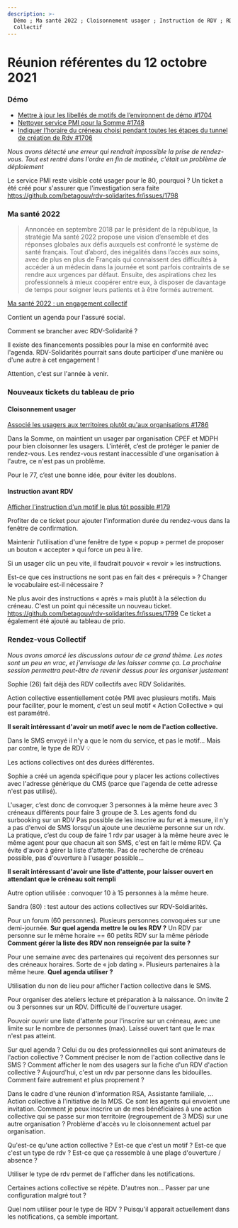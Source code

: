 ```yaml
---
description: >-
  Démo ; Ma santé 2022 ; Cloisonnement usager ; Instruction de RDV ; RDV
  Collectif
---
```


# Réunion référentes du 12 octobre 2021

### Démo

* [Mettre à jour les libellés de motifs de l’environnent de démo #1704](https://github.com/betagouv/rdv-solidarites.fr/issues/1704)
* [Nettoyer service PMI pour la Somme #1748](https://github.com/betagouv/rdv-solidarites.fr/issues/1748)
* [Indiquer l’horaire du créneau choisi pendant toutes les étapes du tunnel de création de Rdv #1706](https://github.com/betagouv/rdv-solidarites.fr/issues/1706)

_Nous avons détecté une erreur qui _rendrait_ impossible la prise de rendez-vous. Tout est rentré dans l'ordre en fin de matinée, c'était un problème de déploiement_

Le service PMI reste visible coté usager pour le 80, pourquoi ? Un ticket a été créé pour s'assurer que l'investigation sera faite https://github.com/betagouv/rdv-solidarites.fr/issues/1798

### Ma santé 2022

> Annoncée en septembre 2018 par le président de la république, la stratégie Ma santé 2022 propose une vision d’ensemble et des réponses globales aux défis auxquels est confronté le système de santé français. Tout d’abord, des inégalités dans l’accès aux soins, avec de plus en plus de Français qui connaissent des difficultés à accéder à un médecin dans la journée et sont parfois contraints de se rendre aux urgences par défaut. Ensuite, des aspirations chez les professionnels à mieux coopérer entre eux, à disposer de davantage de temps pour soigner leurs patients et à être formés autrement.

[Ma santé 2022 : un engagement collectif](https://solidarites-sante.gouv.fr/systeme-de-sante-et-medico-social/masante2022/)

Contient un agenda pour l'assuré social.

Comment se brancher avec RDV-Solidarité ?

Il existe des financements possibles pour la mise en conformité avec l'agenda. RDV-Solidarités pourrait sans doute participer d'une manière ou d'une autre à cet engagement !

Attention, c'est sur l'année à venir.

### Nouveaux tickets du tableau de prio

#### Cloisonnement usager

[Associé les usagers aux territoires plutôt qu'aux organisations #1786](https://github.com/betagouv/rdv-solidarites.fr/issues/1786)

Dans la Somme, on maintient un usager par organisation CPEF et MDPH pour bien cloisonner les usagers. L'intérêt, c’est de protéger le panier de rendez-vous. Les rendez-vous restant inaccessible d'une organisation à l'autre, ce n'est pas un problème.

Pour le 77, c’est une bonne idée, pour éviter les doublons.

#### Instruction avant RDV

[Afficher l'instruction d'un motif le plus tôt possible #179](https://github.com/betagouv/rdv-solidarites.fr/issues/1790)

Profiter de ce ticket pour ajouter l'information durée du rendez-vous dans la fenêtre de confirmation.

Maintenir l'utilisation d'une fenêtre de type « popup » permet de proposer un bouton « accepter » qui force un peu à lire.

Si un usager clic un peu vite, il faudrait pouvoir « revoir » les instructions.

Est-ce que ces instructions ne sont pas en fait des « prérequis » ? Changer le vocabulaire est-il nécessaire ?

Ne plus avoir des instructions « après » mais plutôt à la sélection du créneau. C'est un point qui nécessite un nouveau ticket. https://github.com/betagouv/rdv-solidarites.fr/issues/1799 Ce ticket a également été ajouté au tableau de prio.

### Rendez-vous Collectif

_Nous avons amorcé les discussions autour de ce grand thème. Les notes sont un peu en vrac, et j'envisage de les laisser comme ça. La prochaine session permettra peut-être de revenir dessus pour les organiser justement_

Sophie (26) fait déjà des RDV collectifs avec RDV Solidarités.

Action collective essentiellement cotée PMI avec plusieurs motifs. Mais pour faciliter, pour le moment, c'est un seul motif « Action Collective » qui est paramétré.

**Il serait intéressant d'avoir un motif avec le nom de l'action collective.**

Dans le SMS envoyé il n'y a que le nom du service, et pas le motif... Mais par contre, le type de RDV :bulb:

Les actions collectives ont des durées différentes.

Sophie a créé un agenda spécifique pour y placer les actions collectives avec l'adresse générique du CMS (parce que l'agenda de cette adresse n'est pas utilisé).

L'usager, c’est donc de convoquer 3 personnes à la même heure avec 3 créneaux différents pour faire 3 groupe de 3. Les agents fond du surbooking sur un RDV Pas possible de les inscrire au fur et à mesure, il n'y a pas d'envoi de SMS lorsqu'un ajoute une deuxième personne sur un rdv. La pratique, c’est du coup de faire 1 rdv par usager à la même heure avec le même agent pour que chacun ait son SMS, c'est en fait le même RDV. Ça évite d'avoir à gérer la liste d'attente. Pas de recherche de créneau possible, pas d'ouverture à l'usager possible...

**Il serait intéressant d'avoir une liste d'attente, pour laisser ouvert en attendant que le créneau soit rempli**

Autre option utilisée : convoquer 10 à 15 personnes à la même heure.

Sandra (80) : test autour des actions collectives sur RDV-Soldiarités.

Pour un forum (60 personnes). Plusieurs personnes convoquées sur une demi-journée. **Sur quel agenda mettre le ou les RDV ?** Un RDV par personne sur le même horaire == 60 petits RDV sur la même période **Comment gérer la liste des RDV non **renseignée** par la suite ?**

Pour une semaine avec des partenaires qui reçoivent des personnes sur des créneaux horaires. Sorte de « job dating ». Plusieurs partenaires à la même heure. **Quel agenda utiliser ?**

Utilisation du non de lieu pour afficher l'action collective dans le SMS.

Pour organiser des ateliers lecture et préparation à la naissance. On invite 2 ou 3 personnes sur un RDV. Difficulté de l'ouverture usager.

Pouvoir ouvrir une liste d'attente pour l'inscrire sur un créneau, avec une limite sur le nombre de personnes (max). Laissé ouvert tant que le max n'est pas atteint.

Sur quel agenda ? Celui du ou des professionnelles qui sont animateurs de l'action collective ? Comment préciser le nom de l'action collective dans le SMS ? Comment afficher le nom des usagers sur la fiche d'un RDV d'action collective ? Aujourd'hui, c'est un rdv par personne dans les bidouilles. Comment faire autrement et plus proprement ?

Dans le cadre d'une réunion d'information RSA, Assistante familiale, ... Action collective à l'initiative de la MDS. Ce sont les agents qui envoient une invitation. Comment je peux inscrire un de mes bénéficiaires à une action collective qui se passe sur mon territoire (regroupement de 3 MDS) sur une autre organisation ? Problème d'accès vu le cloisonnement actuel par organisation.

Qu'est-ce qu'une action collective ? Est-ce que c'est un motif ? Est-ce que c'est un type de rdv ? Est-ce que ça ressemble à une plage d'ouverture / absence ?

Utiliser le type de rdv permet de l'afficher dans les notifications.

Certaines actions collective se répète. D'autres non... Passer par une configuration malgré tout ?

Quel nom utiliser pour le type de RDV ? Puisqu'il apparait actuellement dans les notifications, ça semble important.
